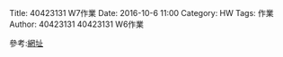 Title: 40423131 W7作業
Date: 2016-10-6 11:00
Category: HW
Tags: 作業
Author: 40423131
40423131 W6作業


參考:<a href="https://mdecourse.github.io/2016fallcadpa/blog/2016fall-w7-si-lian-gan-ji-gou-mo-ni.html">網址</a>
